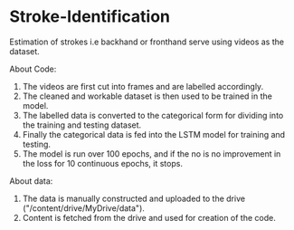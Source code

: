 # Stroke-Identification

Estimation of strokes i.e backhand or fronthand serve using videos as the dataset. 

About Code: 

1. The videos are first cut into frames and are labelled accordingly. 
2. The cleaned and workable dataset is then used to be trained in the model. 
3. The labelled data is converted to the categorical form for dividing into the training and testing dataset.
4. Finally the categorical data is fed into the LSTM model for training and testing. 
5. The model is run over 100 epochs, and if the no is no improvement in the loss for 10 continuous epochs, it stops.

About data: 

1. The data is manually constructed and uploaded to the drive ("/content/drive/MyDrive/data"). 
2. Content is fetched from the drive and used for creation of the code.
